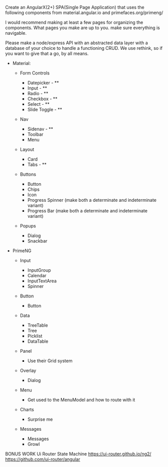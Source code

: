 Create an AngularX(2+) SPA(Single Page Application) that uses the following components from material.angular.io and primefaces.org/primeng/

I would recommend making at least a few pages for organizing the components. What pages you make are up to you. make sure everything is navigable.

Please make a node/express API with an abstracted data layer with a database of your choice to handle a functioning CRUD. We use rethink, so if you want to give that a go, by all means.

* Material:
  * Form Controls
    * Datepicker - **
    * Input - **
    * Radio - **
    * Checkbox - **
    * Select - **
    * Slide Toggle - **

  * Nav
    * Sidenav - **
    * Toolbar
    * Menu

  * Layout
    * Card
    * Tabs - **

  * Buttons
    * Button
    * Chips
    * Icon
    * Progress Spinner (make both a determinate and indeterminate variant)
    * Progress Bar (make both a determinate and indeterminate variant)

  * Popups
    * Dialog
    * Snackbar


* PrimeNG
  * Input
    * InputGroup
    * Calendar
    * InputTextArea
    * Spinner

  * Button
    * Button

  * Data
    * TreeTable
    * Tree
    * Picklist
    * DataTable

  * Panel
    * Use their Grid system

  * Overlay
    * Dialog

  * Menu
    * Get used to the MenuModel and how to route with it

  * Charts
    * Surprise me

  * Messages
    * Messages
    * Growl



BONUS WORK
Ui Router State Machine
https://ui-router.github.io/ng2/
https://github.com/ui-router/angular